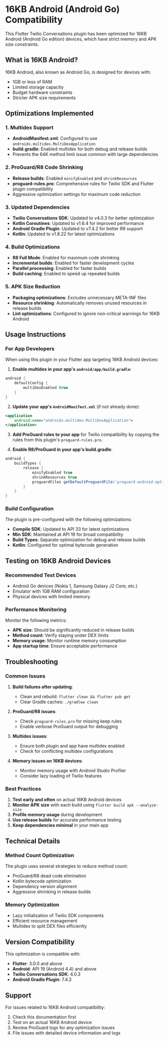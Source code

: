 # 16KB Android (Android Go) Compatibility

This Flutter Twilio Conversations plugin has been optimized for 16KB Android (Android Go edition) devices, which have strict memory and APK size constraints.

## What is 16KB Android?

16KB Android, also known as Android Go, is designed for devices with:
- 1GB or less of RAM
- Limited storage capacity
- Budget hardware constraints
- Stricter APK size requirements

## Optimizations Implemented

### 1. Multidex Support
- **AndroidManifest.xml**: Configured to use `androidx.multidex.MultiDexApplication`
- **build.gradle**: Enabled multidex for both debug and release builds
- Prevents the 64K method limit issue common with large dependencies

### 2. ProGuard/R8 Code Shrinking
- **Release builds**: Enabled `minifyEnabled` and `shrinkResources`
- **proguard-rules.pro**: Comprehensive rules for Twilio SDK and Flutter plugin compatibility
- Aggressive optimization settings for maximum code reduction

### 3. Updated Dependencies
- **Twilio Conversations SDK**: Updated to v4.0.3 for better optimization
- **Kotlin Coroutines**: Updated to v1.6.4 for improved performance
- **Android Gradle Plugin**: Updated to v7.4.2 for better R8 support
- **Kotlin**: Updated to v1.8.22 for latest optimizations

### 4. Build Optimizations
- **R8 Full Mode**: Enabled for maximum code shrinking
- **Incremental builds**: Enabled for faster development cycles
- **Parallel processing**: Enabled for faster builds
- **Build caching**: Enabled to speed up repeated builds

### 5. APK Size Reduction
- **Packaging optimizations**: Excludes unnecessary META-INF files
- **Resource shrinking**: Automatically removes unused resources in release builds
- **Lint optimizations**: Configured to ignore non-critical warnings for 16KB Android

## Usage Instructions

### For App Developers

When using this plugin in your Flutter app targeting 16KB Android devices:

1. **Enable multidex in your app's `android/app/build.gradle`**:
```gradle
android {
    defaultConfig {
        multiDexEnabled true
    }
}
```

2. **Update your app's `AndroidManifest.xml`** (if not already done):
```xml
<application
    android:name="androidx.multidex.MultiDexApplication">
</application>
```

3. **Add ProGuard rules to your app** for Twilio compatibility by copying the rules from this plugin's `proguard-rules.pro`.

4. **Enable R8/ProGuard in your app's build.gradle**:
```gradle
android {
    buildTypes {
        release {
            minifyEnabled true
            shrinkResources true
            proguardFiles getDefaultProguardFile('proguard-android-optimize.txt'), 'proguard-rules.pro'
        }
    }
}
```

### Build Configuration

The plugin is pre-configured with the following optimizations:

- **Compile SDK**: Updated to API 33 for latest optimizations
- **Min SDK**: Maintained at API 19 for broad compatibility  
- **Build Types**: Separate optimization for debug and release builds
- **Kotlin**: Configured for optimal bytecode generation

## Testing on 16KB Android Devices

### Recommended Test Devices
- Android Go devices (Nokia 1, Samsung Galaxy J2 Core, etc.)
- Emulator with 1GB RAM configuration
- Physical devices with limited memory

### Performance Monitoring
Monitor the following metrics:
- **APK size**: Should be significantly reduced in release builds
- **Method count**: Verify staying under DEX limits
- **Memory usage**: Monitor runtime memory consumption
- **App startup time**: Ensure acceptable performance

## Troubleshooting

### Common Issues

1. **Build failures after updating**:
   - Clean and rebuild: `flutter clean && flutter pub get`
   - Clear Gradle caches: `./gradlew clean`

2. **ProGuard/R8 issues**:
   - Check `proguard-rules.pro` for missing keep rules
   - Enable verbose ProGuard output for debugging

3. **Multidex issues**:
   - Ensure both plugin and app have multidex enabled
   - Check for conflicting multidex configurations

4. **Memory issues on 16KB devices**:
   - Monitor memory usage with Android Studio Profiler
   - Consider lazy loading of Twilio features

### Best Practices

1. **Test early and often** on actual 16KB Android devices
2. **Monitor APK size** with each build using `flutter build apk --analyze-size`
3. **Profile memory usage** during development
4. **Use release builds** for accurate performance testing
5. **Keep dependencies minimal** in your main app

## Technical Details

### Method Count Optimization
The plugin uses several strategies to reduce method count:
- ProGuard/R8 dead code elimination
- Kotlin bytecode optimization
- Dependency version alignment
- Aggressive shrinking in release builds

### Memory Optimization
- Lazy initialization of Twilio SDK components
- Efficient resource management
- Multidex to split DEX files efficiently

## Version Compatibility

This optimization is compatible with:
- **Flutter**: 3.0.0 and above
- **Android**: API 19 (Android 4.4) and above
- **Twilio Conversations SDK**: 4.0.3
- **Android Gradle Plugin**: 7.4.2

## Support

For issues related to 16KB Android compatibility:
1. Check this documentation first
2. Test on an actual 16KB Android device
3. Review ProGuard logs for any optimization issues
4. File issues with detailed device information and logs
